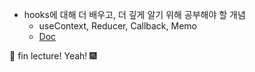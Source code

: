 - hooks에 대해 더 배우고, 더 깊게 알기 위해 공부해야 할 개념 
    - useContext, Reducer, Callback, Memo
    - [Doc](https://ko.reactjs.org/docs/hooks-reference.html)
    
    
🎈 fin lecture! Yeah! 🎆